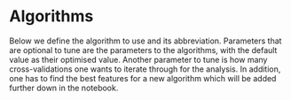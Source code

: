 # Algorithms
Below we define the algorithm to use and its abbreviation. Parameters that are optional to tune are the parameters to the algorithms, with the default value as their optimised value. Another parameter to tune is how many cross-validations one wants to iterate through for the analysis. In addition, one has to find the best features for a new algorithm which will be added further down in the notebook.

